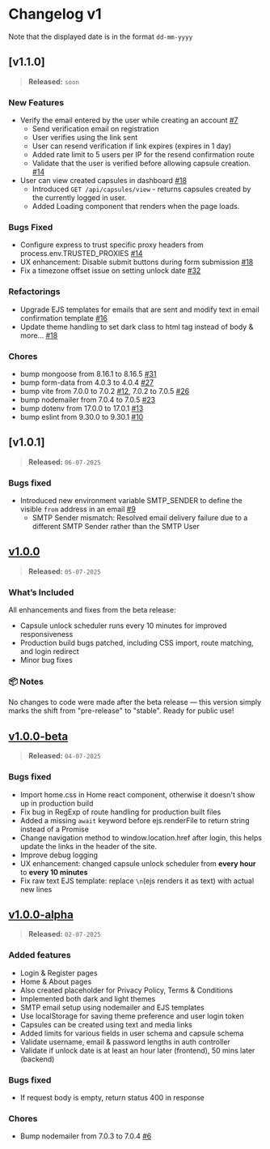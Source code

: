 # Changelog v1

Note that the displayed date is in the format `dd-mm-yyyy`

## [v1.1.0]

> **Released:** `soon`

### New Features

- Verify the email entered by the user while creating an account [#7]
    - Send verification email on registration
    - User verifies using the link sent
    - User can resend verification if link expires (expires in 1 day)
    - Added rate limit to 5 users per IP for the resend confirmation route
    - Validate that the user is verified before allowing capsule creation. [#14]
- User can view created capsules in dashboard [#18]
    - Introduced `GET /api/capsules/view` - returns capsules created by the currently logged in user.
    - Added Loading component that renders when the page loads.

### Bugs Fixed

- Configure express to trust specific proxy headers from process.env.TRUSTED_PROXIES [#14]
- UX enhancement: Disable submit buttons during form submission [#18]
- Fix a timezone offset issue on setting unlock date [#32]

### Refactorings

- Upgrade EJS templates for emails that are sent and modify text in email confirmation template [#16]
- Update theme handling to set dark class to html tag instead of body & more... [#18]

### Chores

- bump mongoose from 8.16.1 to 8.16.5 [#31]
- bump form-data from 4.0.3 to 4.0.4 [#27]
- bump vite from 7.0.0 to 7.0.2 [#12], 7.0.2 to 7.0.5 [#26]
- bump nodemailer from 7.0.4 to 7.0.5 [#23]
- bump dotenv from 17.0.0 to 17.0.1 [#13]
- bump eslint from 9.30.0 to 9.30.1 [#10]


## [v1.0.1]

> **Released:** `06-07-2025`

### Bugs fixed

- Introduced new environment variable SMTP_SENDER to define the visible `from` address in an email [#9]
    - SMTP Sender mismatch: Resolved email delivery failure due to a different SMTP Sender rather than the SMTP User


## [v1.0.0]

> **Released:** `05-07-2025`

### What’s Included

All enhancements and fixes from the beta release:
- Capsule unlock scheduler runs every 10 minutes for improved responsiveness
- Production build bugs patched, including CSS import, route matching, and login redirect
- Minor bug fixes

### 📦 Notes

No changes to code were made after the beta release — this version simply marks the shift from "pre-release" to "stable". Ready for public use!


## [v1.0.0-beta]

> **Released:** `04-07-2025`

### Bugs fixed

- Import home.css in Home react component, otherwise it doesn't show up in production build
- Fix bug in RegExp of route handling for production built files
- Added a missing `await` keyword before ejs.renderFile to return string instead of a Promise
- Change navigation method to window.location.href after login, this helps update the links in the header of the site.
- Improve debug logging
- UX enhancement: changed capsule unlock scheduler from **every hour** to **every 10 minutes**
- Fix raw text EJS template: replace `\n`(ejs renders it as text) with actual new lines


## [v1.0.0-alpha]

> **Released:** `02-07-2025`

### Added features

- Login & Register pages
- Home & About pages
- Also created placeholder for Privacy Policy, Terms & Conditions
- Implemented both dark and light themes
- SMTP email setup using nodemailer and EJS templates
- Use localStorage for saving theme preference and user login token
- Capsules can be created using text and media links
- Added limits for various fields in user schema and capsule schema
- Validate username, email & password lengths in auth controller
- Validate if unlock date is at least an hour later (frontend), 50 mins later (backend)

### Bugs fixed

- If request body is empty, return status 400 in response

### Chores

- Bump nodemailer from 7.0.3 to 7.0.4 [#6](https://github.com/PuneetGopinath/chrono-capsule/pull/6)


[#32]: https://github.com/PuneetGopinath/chrono-capsule/pull/32
[#31]: https://github.com/PuneetGopinath/chrono-capsule/pull/31
[#27]: https://github.com/PuneetGopinath/chrono-capsule/pull/27
[#26]: https://github.com/PuneetGopinath/chrono-capsule/pull/26
[#23]: https://github.com/PuneetGopinath/chrono-capsule/pull/23
[#18]: https://github.com/PuneetGopinath/chrono-capsule/pull/18
[#16]: https://github.com/PuneetGopinath/chrono-capsule/pull/16
[#14]: https://github.com/PuneetGopinath/chrono-capsule/pull/14
[#13]: https://github.com/PuneetGopinath/chrono-capsule/pull/13
[#12]: https://github.com/PuneetGopinath/chrono-capsule/pull/12
[#10]: https://github.com/PuneetGopinath/chrono-capsule/pull/10
[#9]: https://github.com/PuneetGopinath/chrono-capsule/pull/9
[#7]: https://github.com/PuneetGopinath/chrono-capsule/pull/7

[v1.0.0]: https://github.com/PuneetGopinath/chrono-capsule/releases/tag/v1.0.0
[v1.0.0-beta]: https://github.com/PuneetGopinath/chrono-capsule/releases/tag/v1.0.0-beta
[v1.0.0-alpha]: https://github.com/PuneetGopinath/chrono-capsule/releases/tag/v1.0.0-alpha